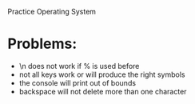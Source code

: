 Practice Operating System 

# Problems:

- \n does not work if % is used before
- not all keys work or will produce the right symbols
- the console will print out of bounds
- backspace will not delete more than one character 
